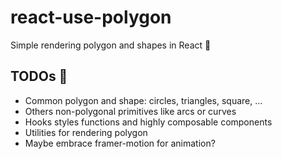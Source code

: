 # react-use-polygon

Simple rendering polygon and shapes in React 🚀

## TODOs 📒

- Common polygon and shape: circles, triangles, square, ...
- Others non-polygonal primitives like arcs or curves
- Hooks styles functions and highly composable components
- Utilities for rendering polygon
- Maybe embrace framer-motion for animation?
